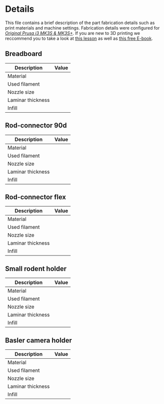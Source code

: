 # Details
This file contains a brief description of the part fabrication details such as print materials and machine settings. Fabrication details were configured for *[Original Prusa i3 MK3S & MK3S+](https://www.prusa3d.com/product/original-prusa-i3-mk3s-kit-3/)*. If you are new to 3D printing we reccommend you to take a look at [this lesson](https://hackmd.io/pVnRQfivSkOsd6ixdPiq6A#3D-printing) as well as [this free E-book](https://www.prusa3d.com/page/basics-of-3d-printing-with-josef-prusa_490/).

## Breadboard
|Description|Value|
|---|---|
|Material|
|Used filament|
|Nozzle size|
|Laminar thickness|
|Infill|

## Rod-connector 90d
|Description|Value|
|---|---|
|Material|
|Used filament|
|Nozzle size|
|Laminar thickness|
|Infill|

## Rod-connector flex
|Description|Value|
|---|---|
|Material|
|Used filament|
|Nozzle size|
|Laminar thickness|
|Infill|

## Small rodent holder
|Description|Value|
|---|---|
|Material|
|Used filament|
|Nozzle size|
|Laminar thickness|
|Infill|

## Basler camera holder
|Description|Value|
|---|---|
|Material|
|Used filament|
|Nozzle size|
|Laminar thickness|
|Infill|
